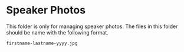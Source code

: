 # Speaker Photos

This folder is only for managing speaker photos. The files in this folder 
should be name with the following format.

```
firstname-lastname-yyyy.jpg
```

